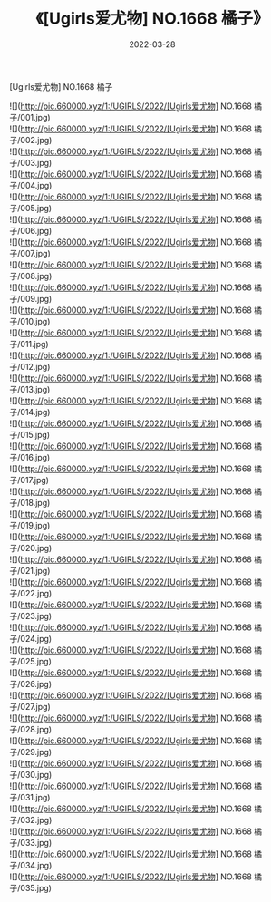﻿---
layout: post
title:  《[Ugirls爱尤物] NO.1668 橘子》
date:   2022-03-28
img: http://pic.660000.xyz/1:/UGIRLS/2022/[Ugirls爱尤物] NO.1668 橘子/000.jpg
categories: [美女, 清纯, 唯美]
---

[Ugirls爱尤物] NO.1668 橘子

 ![](http://pic.660000.xyz/1:/UGIRLS/2022/[Ugirls爱尤物] NO.1668 橘子/001.jpg) <br>![](http://pic.660000.xyz/1:/UGIRLS/2022/[Ugirls爱尤物] NO.1668 橘子/002.jpg) <br>![](http://pic.660000.xyz/1:/UGIRLS/2022/[Ugirls爱尤物] NO.1668 橘子/003.jpg) <br>![](http://pic.660000.xyz/1:/UGIRLS/2022/[Ugirls爱尤物] NO.1668 橘子/004.jpg) <br>![](http://pic.660000.xyz/1:/UGIRLS/2022/[Ugirls爱尤物] NO.1668 橘子/005.jpg) <br>![](http://pic.660000.xyz/1:/UGIRLS/2022/[Ugirls爱尤物] NO.1668 橘子/006.jpg) <br>![](http://pic.660000.xyz/1:/UGIRLS/2022/[Ugirls爱尤物] NO.1668 橘子/007.jpg) <br>![](http://pic.660000.xyz/1:/UGIRLS/2022/[Ugirls爱尤物] NO.1668 橘子/008.jpg) <br>![](http://pic.660000.xyz/1:/UGIRLS/2022/[Ugirls爱尤物] NO.1668 橘子/009.jpg) <br>![](http://pic.660000.xyz/1:/UGIRLS/2022/[Ugirls爱尤物] NO.1668 橘子/010.jpg) <br>![](http://pic.660000.xyz/1:/UGIRLS/2022/[Ugirls爱尤物] NO.1668 橘子/011.jpg) <br>![](http://pic.660000.xyz/1:/UGIRLS/2022/[Ugirls爱尤物] NO.1668 橘子/012.jpg) <br>![](http://pic.660000.xyz/1:/UGIRLS/2022/[Ugirls爱尤物] NO.1668 橘子/013.jpg) <br>![](http://pic.660000.xyz/1:/UGIRLS/2022/[Ugirls爱尤物] NO.1668 橘子/014.jpg) <br>![](http://pic.660000.xyz/1:/UGIRLS/2022/[Ugirls爱尤物] NO.1668 橘子/015.jpg) <br>![](http://pic.660000.xyz/1:/UGIRLS/2022/[Ugirls爱尤物] NO.1668 橘子/016.jpg) <br>![](http://pic.660000.xyz/1:/UGIRLS/2022/[Ugirls爱尤物] NO.1668 橘子/017.jpg) <br>![](http://pic.660000.xyz/1:/UGIRLS/2022/[Ugirls爱尤物] NO.1668 橘子/018.jpg) <br>![](http://pic.660000.xyz/1:/UGIRLS/2022/[Ugirls爱尤物] NO.1668 橘子/019.jpg) <br>![](http://pic.660000.xyz/1:/UGIRLS/2022/[Ugirls爱尤物] NO.1668 橘子/020.jpg) <br>![](http://pic.660000.xyz/1:/UGIRLS/2022/[Ugirls爱尤物] NO.1668 橘子/021.jpg) <br>![](http://pic.660000.xyz/1:/UGIRLS/2022/[Ugirls爱尤物] NO.1668 橘子/022.jpg) <br>![](http://pic.660000.xyz/1:/UGIRLS/2022/[Ugirls爱尤物] NO.1668 橘子/023.jpg) <br>![](http://pic.660000.xyz/1:/UGIRLS/2022/[Ugirls爱尤物] NO.1668 橘子/024.jpg) <br>![](http://pic.660000.xyz/1:/UGIRLS/2022/[Ugirls爱尤物] NO.1668 橘子/025.jpg) <br>![](http://pic.660000.xyz/1:/UGIRLS/2022/[Ugirls爱尤物] NO.1668 橘子/026.jpg) <br>![](http://pic.660000.xyz/1:/UGIRLS/2022/[Ugirls爱尤物] NO.1668 橘子/027.jpg) <br>![](http://pic.660000.xyz/1:/UGIRLS/2022/[Ugirls爱尤物] NO.1668 橘子/028.jpg) <br>![](http://pic.660000.xyz/1:/UGIRLS/2022/[Ugirls爱尤物] NO.1668 橘子/029.jpg) <br>![](http://pic.660000.xyz/1:/UGIRLS/2022/[Ugirls爱尤物] NO.1668 橘子/030.jpg) <br>![](http://pic.660000.xyz/1:/UGIRLS/2022/[Ugirls爱尤物] NO.1668 橘子/031.jpg) <br>![](http://pic.660000.xyz/1:/UGIRLS/2022/[Ugirls爱尤物] NO.1668 橘子/032.jpg) <br>![](http://pic.660000.xyz/1:/UGIRLS/2022/[Ugirls爱尤物] NO.1668 橘子/033.jpg) <br>![](http://pic.660000.xyz/1:/UGIRLS/2022/[Ugirls爱尤物] NO.1668 橘子/034.jpg) <br>![](http://pic.660000.xyz/1:/UGIRLS/2022/[Ugirls爱尤物] NO.1668 橘子/035.jpg) <br>